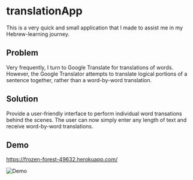 # translationApp
This is a very quick and small application that I made to assist me in my Hebrew-learning journey.  

## Problem
Very frequently, I turn to Google Translate for translations of words.  However, the Google Translator attempts to translate logical portions of a sentence together, rather than a word-by-word translation.

## Solution
Provide a user-friendly interface to perform individual word transations behind the scenes.  The user can now simply enter any length of text and receive word-by-word translations.

## Demo

https://frozen-forest-49632.herokuapp.com/

![Demo](https://thumbs.gfycat.com/SeveralOpulentIchneumonfly-size_restricted.gif)
